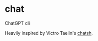 # chat

ChatGPT cli

Heavily inspired by Victro Taelin's [chatsh](https://github.com/VictorTaelin/AI-scripts/blob/main/chatsh.mjs).
